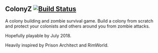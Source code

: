 ColonyZ [![Build Status](https://travis-ci.com/AdamBallinger/ColonyZ.svg?token=4oepG3rzypHszffxFRFq&branch=master)](https://travis-ci.com/AdamBallinger/ColonyZ)
---------

A colony building and zombie survival game. Build a colony from scratch and protect your colonists and others around you from zombie attacks.

Hopefully playable by July 2018.


Heavily inspired by Prison Architect and RimWorld.